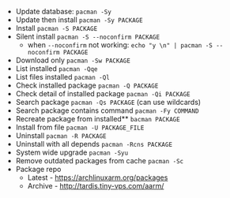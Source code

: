 - Update database: `pacman -Sy`
- Update then install `pacman -Sy PACKAGE`
- Install `pacman -S PACKAGE`
- Silent install `pacman -S --noconfirm PACKAGE`
	- when `--noconfirm` not working: `echo "y \n" | pacman -S --noconfirm PACKAGE`
- Download only `pacman -Sw PACKAGE`
- List installed `pacman -Qqe`
- List files installed `pacman -Ql`
- Check installed package `pacman -Q PACKAGE`
- Check detail of installed package `pacman -Qi PACKAGE`
- Search package `pacman -Qs PACKAGE` (can use wildcards)
- Search package contains command `pacman -Fy COMMAND`
- Recreate package from installed**  `bacman PACKAGE`
- Install from file `pacman -U PACKAGE_FILE`
- Uninstall `pacman -R PACKAGE`
- Uninstall with all depends `pacman -Rcns PACKAGE`
- System wide upgrade `pacman -Syu`
- Remove outdated packages from cache `pacman -Sc`
- Package repo 
	- Latest - https://archlinuxarm.org/packages  
	- Archive - http://tardis.tiny-vps.com/aarm/  
